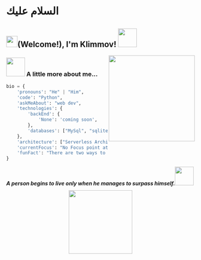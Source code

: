 <h1>السلام عليك </h1>
<h2><img src="https://san2.ru/smiles/biggrin.gif" width="30"/>(Welcome!), I'm Klimmov! <img src="https://www.gifki.org/data/media/851/flag-palestiny-animatsionnaya-kartinka-0003.gif" width="50"></h2>
<img align='right' src="https://media.giphy.com/media/M9gbBd9nbDrOTu1Mqx/giphy.gif" width="230">
</em></p>





### <img src="https://media.giphy.com/media/VgCDAzcKvsR6OM0uWg/giphy.gif" width="50"> A little more about me...  

```python
bio = {
    'pronouns': "He" | "Him",
    'code': "Python",
    'askMeAbout': "web dev",
    'technologies': {
        'backEnd': {
            'None': 'coming soon',
        },
        'databases': ["MySql", "sqlite"],
    },
    'architecture': ["Serverless Architecture", "Progressive web applications", "Single page applications"],
    'currentFocus': "No Focus point at this time",
    'funFact': "There are two ways to write error-free programs; only the third one works"
}
```

<em><b>A person begins to live only when he manages to surpass himself.</b></b><img src="https://san2.ru/smiles/steep.gif" width="50"></em>
<img src="https://ragglefragglereviews.files.wordpress.com/2021/07/tumblr_12c0be42399e77fbf3e903ce864e64c0_1addbc76_540.gif" width="170" style="display: block; margin: 10 auto;">


